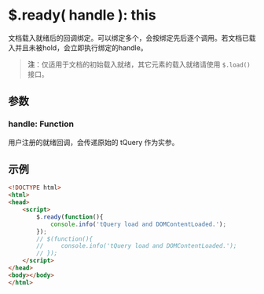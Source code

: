 # $.ready( handle ): this

文档载入就绪后的回调绑定。可以绑定多个，会按绑定先后逐个调用。若文档已载入并且未被hold，会立即执行绑定的handle。

> **注**：仅适用于文档的初始载入就绪，其它元素的载入就绪请使用 `$.load()` 接口。


## 参数

### handle: Function

用户注册的就绪回调，会传递原始的 tQuery 作为实参。


## 示例

```html
<!DOCTYPE html>
<html>
<head>
    <script>
        $.ready(function(){
            console.info('tQuery load and DOMContentLoaded.');
        });
        // $(function(){
        //     console.info('tQuery load and DOMContentLoaded.');
        // });
    </script>
</head>
<body></body>
</html>
```
